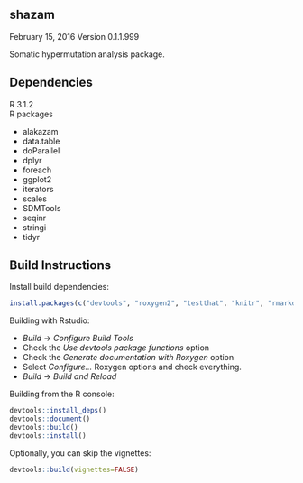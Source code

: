 shazam
-------------------------------------------------------------------------------
February 15, 2016
Version 0.1.1.999

Somatic hypermutation analysis package.

Dependencies
-------------------------------------------------------------------------------
R 3.1.2  
R packages

  - alakazam
  - data.table
  - doParallel
  - dplyr
  - foreach
  - ggplot2
  - iterators
  - scales  
  - SDMTools
  - seqinr
  - stringi
  - tidyr

Build Instructions
-------------------------------------------------------------------------------
Install build dependencies:
```R
install.packages(c("devtools", "roxygen2", "testthat", "knitr", "rmarkdown"))
```

Building with Rstudio:

- _Build_ -> _Configure Build Tools_
- Check the _Use devtools package functions_ option
- Check the _Generate documentation with Roxygen_ option
- Select _Configure..._ Roxygen options and check everything.
- _Build_ -> _Build and Reload_

Building from the R console:

```R
devtools::install_deps()
devtools::document()
devtools::build()
devtools::install()
```

Optionally, you can skip the vignettes:
```R
devtools::build(vignettes=FALSE)
```
